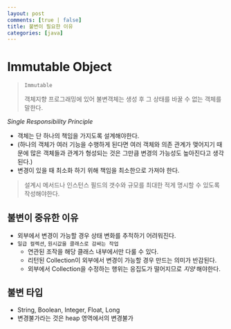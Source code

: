 ```yaml
---
layout: post
comments: [true | false]
title: 불변이 필요한 이유
categories: [java]
---
```


# Immutable Object

> ```Immutable```
> 
> 객체지향 프로그래밍에 있어 불변객체는 생성 후 그 상태를 바꿀 수 없는 객체를 말한다.

_Single Responsibility Principle_ 
- 객체는 단 하나의 책임을 가지도록 설계해야한다.
- (하나의 객체가 여러 기능을 수행하게 된다면 여러 객체와 의존 관계가 맺어지기 때문에 많은 객체들과 관계가 형성되는 것은 그만큼 변경의 가능성도 높아진다고 생각된다.)
- 변경이 있을 때 최소화 하기 위해 책임을 최소한으로 가져야 한다.
> 설계시 메서드나 인스턴스 필드의 갯수와 규모를 최대한 적게 명시할 수 있도록 작성해야한다.

## 불변이 중유한 이유
- 외부에서 변경이 가능할 경우 상태 변화를 추적하기 어려워진다.
- ```일급 컬렉션```, ```원시값을 클래스로 감싸는 작업```
   - 연관된 조작을 해당 클래스 내부에서만 다룰 수 있다.
   - 리턴된 Collection이 외부에서 변경이 가능할 경우 만드는 의미가 반감된다.
   - 외부에서 Collection을 수정하는 행위는 응집도가 떨어지므로 _지양_ 해야한다.

## 불변 타입
- String, Boolean, Integer, Float, Long 
- 변경불가라는 것은 heap 영역에서의 변경불가

